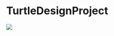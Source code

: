 # TurtleDesignProject
<img src = " https://github.com/Kqrma/TurtleDesignProject/blob/master/README.md ">
